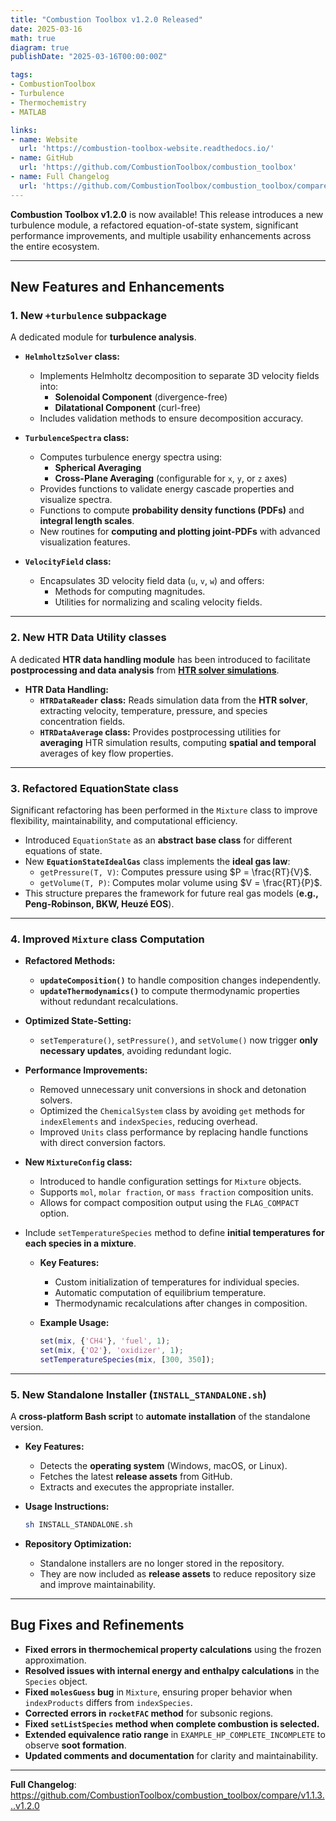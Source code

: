 ```yaml
---
title: "Combustion Toolbox v1.2.0 Released"
date: 2025-03-16
math: true
diagram: true
publishDate: "2025-03-16T00:00:00Z"

tags:
- CombustionToolbox
- Turbulence
- Thermochemistry
- MATLAB

links:
- name: Website
  url: 'https://combustion-toolbox-website.readthedocs.io/'
- name: GitHub
  url: 'https://github.com/CombustionToolbox/combustion_toolbox'
- name: Full Changelog
  url: 'https://github.com/CombustionToolbox/combustion_toolbox/compare/v1.1.3...v1.2.0'
---
```


**Combustion Toolbox v1.2.0** is now available! This release introduces a new turbulence module, a refactored equation-of-state system, significant performance improvements, and multiple usability enhancements across the entire ecosystem.

---

## **New Features and Enhancements**

### **1. New `+turbulence` subpackage**
A dedicated module for **turbulence analysis**.  

- **`HelmholtzSolver` class:**  
  - Implements Helmholtz decomposition to separate 3D velocity fields into:
    - **Solenoidal Component** (divergence-free)
    - **Dilatational Component** (curl-free)
  - Includes validation methods to ensure decomposition accuracy.

- **`TurbulenceSpectra` class:**  
  - Computes turbulence energy spectra using:
    - **Spherical Averaging**
    - **Cross-Plane Averaging** (configurable for `x`, `y`, or `z` axes)
  - Provides functions to validate energy cascade properties and visualize spectra.
  - Functions to compute **probability density functions (PDFs)** and **integral length scales**.
  - New routines for **computing and plotting joint-PDFs** with advanced visualization features.
  
- **`VelocityField` class:**  
  - Encapsulates 3D velocity field data (`u`, `v`, `w`) and offers:
    - Methods for computing magnitudes.
    - Utilities for normalizing and scaling velocity fields.

---

### **2. New HTR Data Utility classes**
A dedicated **HTR data handling module** has been introduced to facilitate **postprocessing and data analysis** from [**HTR solver simulations**](https://github.com/stanfordhpccenter/HTR-solver).

- **HTR Data Handling:**
  - **`HTRDataReader` class:** Reads simulation data from the **HTR solver**, extracting velocity, temperature, pressure, and species concentration fields.
  - **`HTRDataAverage` class:** Provides postprocessing utilities for **averaging** HTR simulation results, computing **spatial and temporal** averages of key flow properties.

---

### **3. Refactored EquationState class**
Significant refactoring has been performed in the `Mixture` class to improve flexibility, maintainability, and computational efficiency.

- Introduced `EquationState` as an **abstract base class** for different equations of state.
- New **`EquationStateIdealGas`** class implements the **ideal gas law**:
  - `getPressure(T, V)`: Computes pressure using $P = \frac{RT}{V}$.
  - `getVolume(T, P)`: Computes molar volume using $V = \frac{RT}{P}$.
- This structure prepares the framework for future real gas models (**e.g., Peng-Robinson, BKW, Heuzé EOS**).

---

### **4. Improved `Mixture` class Computation**
- **Refactored Methods:**
  - **`updateComposition()`** to handle composition changes independently.
  - **`updateThermodynamics()`** to compute thermodynamic properties without redundant recalculations.

- **Optimized State-Setting:**
  - `setTemperature()`, `setPressure()`, and `setVolume()` now trigger **only necessary updates**, avoiding redundant logic.

- **Performance Improvements:**
  - Removed unnecessary unit conversions in shock and detonation solvers.
  - Optimized the `ChemicalSystem` class by avoiding `get` methods for `indexElements` and `indexSpecies`, reducing overhead.
  - Improved `Units` class performance by replacing handle functions with direct conversion factors.
  
- **New `MixtureConfig` class:**  
  - Introduced to handle configuration settings for `Mixture` objects.
  - Supports `mol`, `molar fraction`, or `mass fraction` composition units.
  - Allows for compact composition output using the `FLAG_COMPACT` option.

- Include `setTemperatureSpecies` method to define **initial temperatures for each species in a mixture**.

  - **Key Features:**
    - Custom initialization of temperatures for individual species.
    - Automatic computation of equilibrium temperature.
    - Thermodynamic recalculations after changes in composition.
  
  - **Example Usage:**
    ```matlab
    set(mix, {'CH4'}, 'fuel', 1);
    set(mix, {'O2'}, 'oxidizer', 1);
    setTemperatureSpecies(mix, [300, 350]);
    ```


---

### **5. New Standalone Installer (`INSTALL_STANDALONE.sh`)**
A **cross-platform Bash script** to **automate installation** of the standalone version.

- **Key Features:**
  - Detects the **operating system** (Windows, macOS, or Linux).
  - Fetches the latest **release assets** from GitHub.
  - Extracts and executes the appropriate installer.

- **Usage Instructions:**
  ```bash
  sh INSTALL_STANDALONE.sh
  ```

- **Repository Optimization:**
  - Standalone installers are no longer stored in the repository.
  - They are now included as **release assets** to reduce repository size and improve maintainability.

---

## **Bug Fixes and Refinements**

- **Fixed errors in thermochemical property calculations** using the frozen approximation.
- **Resolved issues with internal energy and enthalpy calculations** in the `Species` object.
- **Fixed `molesGuess` bug** in `Mixture`, ensuring proper behavior when `indexProducts` differs from `indexSpecies`.
- **Corrected errors in `rocketFAC` method** for subsonic regions.
- **Fixed `setListSpecies` method when complete combustion is selected.**
- **Extended equivalence ratio range** in `EXAMPLE_HP_COMPLETE_INCOMPLETE` to observe **soot formation**.
- **Updated comments and documentation** for clarity and maintainability.

---

**Full Changelog**: https://github.com/CombustionToolbox/combustion_toolbox/compare/v1.1.3...v1.2.0